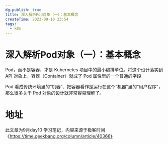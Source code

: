 ```yaml
---
dg-publish: true
title: 深入解析Pod对象（一）：基本概念
createTime: 2023-09-10 23:54
tags:
  - k8s
---
```

# 深入解析Pod对象（一）：基本概念

Pod，而不是容器，才是 Kubernetes 项目中的最小编排单位。将这个设计落实到 API 对象上，容器（Container）就成了 Pod 属性里的一个普通的字段

Pod 看成传统环境里的“机器”、把容器看作是运行在这个“机器”里的“用户程序”，那么很多关于 Pod 对象的设计就非常容易理解了。



# 地址

此文章为9月day10 学习笔记，内容来源于极客时间《https://time.geekbang.org/column/article/40366》